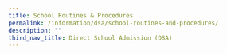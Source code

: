 ```yaml
---
title: School Routines & Procedures
permalink: /information/dsa/school-routines-and-procedures/
description: ""
third_nav_title: Direct School Admission (DSA)
---
```

